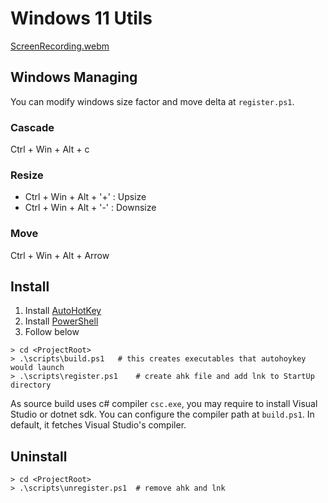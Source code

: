 # Windows 11 Utils
[ScreenRecording.webm](https://github.com/user-attachments/assets/2f956443-dde4-4648-ab08-b96c03d1531b)

## Windows Managing
You can modify windows size factor and move delta at `register.ps1`.

### Cascade
Ctrl + Win + Alt + c

### Resize
- Ctrl + Win + Alt + '+' : Upsize
- Ctrl + Win + Alt + '-' : Downsize

### Move
Ctrl + Win + Alt + Arrow

## Install
1. Install [AutoHotKey](https://www.autohotkey.com/)
2. Install [PowerShell](https://github.com/PowerShell/PowerShell/releases)
3. Follow below

```pwsh
> cd <ProjectRoot>
> .\scripts\build.ps1   # this creates executables that autohoykey would launch
> .\scripts\register.ps1    # create ahk file and add lnk to StartUp directory
```
As source build uses c# compiler `csc.exe`, you may require to install Visual Studio or dotnet sdk. You can configure the compiler path at `build.ps1`. In default, it fetches Visual Studio's compiler.

## Uninstall
```pwsh
> cd <ProjectRoot>
> .\scripts\unregister.ps1  # remove ahk and lnk
```
